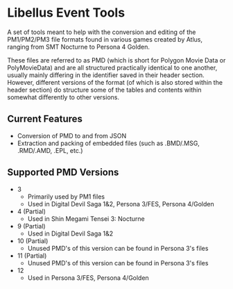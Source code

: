 # Libellus Event Tools
A set of tools meant to help with the conversion and editing of the PM1/PM2/PM3 file formats found in various games created by Atlus, ranging from SMT Nocturne to Persona 4 Golden.

These files are referred to as PMD (which is short for Polygon Movie Data or PolyMovieData) and are all structured practically identical to one another, usually mainly differing in the identifier saved in their header section. However, different versions of the format (of which is also stored within the header section) do structure some of the tables and contents within somewhat differently to other versions.

## Current Features
- Conversion of PMD to and from JSON
- Extraction and packing of embedded files (such as .BMD/.MSG, .RMD/.AMD, .EPL, etc.)

## Supported PMD Versions
- 3
  - Primarily used by PM1 files
  - Used in Digital Devil Saga 1&2, Persona 3/FES, Persona 4/Golden
- 4 (Partial)
  - Used in Shin Megami Tensei 3: Nocturne
- 9 (Partial)
  - Used in Digital Devil Saga 1&2
- 10 (Partial)
  - Unused PMD's of this version can be found in Persona 3's files
- 11 (Partial)
  - Unused PMD's of this version can be found in Persona 3's files
- 12
  - Used in Persona 3/FES, Persona 4/Golden
